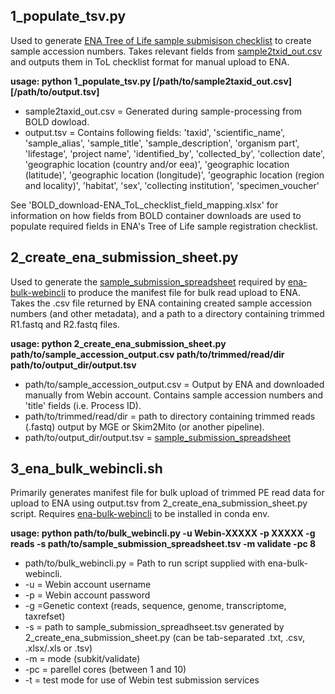 ## 1_populate_tsv.py
Used to generate [ENA Tree of Life sample submisison checklist](https://www.ebi.ac.uk/ena/browser/view/ERC000053) to create sample accession numbers. Takes relevant fields from [sample2txid_out.csv](https://github.com/bge-barcoding/sample-processing?tab=readme-ov-file#3_sample2taxidpy) and outputs them in ToL checklist format for manual upload to ENA.

**usage: python 1_populate_tsv.py [/path/to/sample2taxid_out.csv] [/path/to/output.tsv]**
- sample2taxid_out.csv = Generated during sample-processing from BOLD dowload.
- output.tsv =  Contains following fields: 'taxid', 'scientific_name', 'sample_alias', 'sample_title', 'sample_description', 'organism part', 'lifestage', 'project name', 'identified_by', 'collected_by', 'collection date', 'geographic location (country and/or eea)',
'geographic location (latitude)', 'geographic location (longitude)', 'geographic location (region and locality)', 'habitat', 'sex', 'collecting institution', 'specimen_voucher'

See 'BOLD_download-ENA_ToL_checklist_field_mapping.xlsx' for information on how fields from BOLD container downloads are used to populate required fields in ENA's Tree of Life sample registration checklist.





## 2_create_ena_submission_sheet.py
Used to generate the [sample_submission_spreadsheet](https://github.com/enasequence/ena-bulk-webincli/blob/master/example_template_read.txt) required by [ena-bulk-webincli](https://github.com/enasequence/ena-bulk-webincli) to produce the manifest file for bulk read upload to ENA. 
Takes the .csv file returned by ENA containing created sample accession numbers (and other metadata), and a path to a directory containing trimmed R1.fastq and R2.fastq files.

**usage: python 2_create_ena_submission_sheet.py path/to/sample_accession_output.csv path/to/trimmed/read/dir path/to/output_dir/output.tsv**
- path/to/sample_accession_output.csv = Output by ENA and downloaded manually from Webin account. Contains sample accession numbers and 'title' fields (i.e. Process ID).
- path/to/trimmed/read/dir = path to directory containing trimmed reads (.fastq) output by MGE or Skim2Mito (or another pipeline).
- path/to/output_dir/output.tsv = [sample_submission_spreadsheet](https://github.com/enasequence/ena-bulk-webincli/blob/master/example_template_read.txt)



## 3_ena_bulk_webincli.sh
Primarily generates manifest file for bulk upload of trimmed PE read data for upload to ENA using output.tsv from 2_create_ena_submission_sheet.py script. Requires [ena-bulk-webincli](https://github.com/enasequence/ena-bulk-webincli) to be installed in conda env.

**usage: python path/to/bulk_webincli.py -u Webin-XXXXX -p XXXXX -g reads -s path/to/sample_submission_spreadsheet.tsv	-m validate -pc 8**
- path/to/bulk_webincli.py = Path to run script supplied with ena-bulk-webincli.
- -u = Webin account username
- -p = Webin account password
- -g =Genetic context (reads, sequence, genome, transcriptome, taxrefset)
- -s = path to sample_submission_spreadhseet.tsv generated by 2_create_ena_submission_sheet.py (can be tab-separated .txt, .csv, .xlsx/.xls or .tsv)
- -m = mode (subkit/validate)
- -pc = parellel cores (between 1 and 10)
- -t = test mode for use of Webin test submission services
